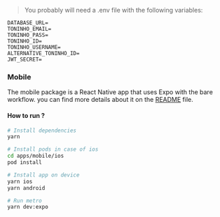 > You probably will need a .env file with the following variables:

```.env
DATABASE_URL=
TONINHO_EMAIL=
TONINHO_PASS=
TONINHO_ID=
TONINHO_USERNAME=
ALTERNATIVE_TONINHO_ID=
JWT_SECRET=
```

### Mobile

The mobile package is a React Native app that uses Expo with the bare workflow. you can find more details about it on the [README](apps/mobile/README.md) file.

#### How to run ?

```bash
# Install dependencies
yarn

# Install pods in case of ios
cd apps/mobile/ios
pod install

# Install app on device
yarn ios
yarn android

# Run metro
yarn dev:expo
```
